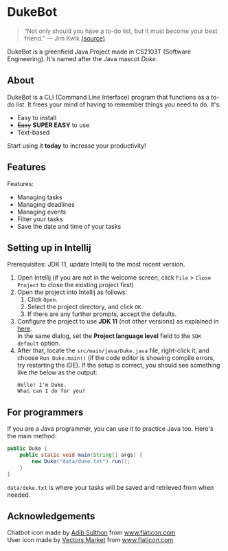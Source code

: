 # DukeBot

> “Not only should you have a to-do list, but it must become your best friend.” — Jim Kwik [(source)](https://medium.com/@oaklinejournal/25-quotes-from-successful-people-on-the-power-of-writing-to-do-lists-8a0b3729a34c)

DukeBot is a greenfield Java Project made in CS2103T (Software Engineering).
It's named after the Java mascot _Duke_. 

## About

DukeBot is a CLI (Command Line Interface) program that functions as a to-do list. 
It frees your mind of having to remember things you need to do. 
It's: 
* Easy to install 
* ~~Easy~~ **SUPER EASY** to use
* Text-based 

Start using it **today** to increase your productivity!

## Features 

Features:
* Managing tasks
* Managing deadlines
* Managing events
* Filter your tasks
* Save the date and time of your tasks


## Setting up in Intellij

Prerequisites: JDK 11, update Intellij to the most recent version.

1. Open Intellij (if you are not in the welcome screen, click `File` > `Close Project` to close the existing project first)
1. Open the project into Intellij as follows:
   1. Click `Open`.
   1. Select the project directory, and click `OK`.
   1. If there are any further prompts, accept the defaults.
1. Configure the project to use **JDK 11** (not other versions) as explained in [here](https://www.jetbrains.com/help/idea/sdk.html#set-up-jdk).<br>
   In the same dialog, set the **Project language level** field to the `SDK default` option.
3. After that, locate the `src/main/java/Duke.java` file, right-click it, and choose `Run Duke.main()` (if the code editor is showing compile errors, try restarting the IDE). If the setup is correct, you should see something like the below as the output:
   ```
   Hello! I'm Duke.
   What can I do for you?
   ```

## For programmers
If you are a Java programmer, you can use it to practice Java too. Here's the main method:

```java 
public Duke {
    public static void main(String[] args) {
        new Duke("data/duke.txt").run();
    }
}
```

`data/duke.txt` is where your tasks will be saved and retrieved from when needed.

## Acknowledgements 
<div>Chatbot icon made by <a href="https://www.flaticon.com/authors/adib-sulthon" title="Adib Sulthon">Adib Sulthon</a> from <a href="https://www.flaticon.com/" title="Flaticon">www.flaticon.com</a></div>
<div>User icon made by <a href="https://www.flaticon.com/authors/vectors-market" title="Vectors Market">Vectors Market</a> from <a href="https://www.flaticon.com/" title="Flaticon">www.flaticon.com</a></div>